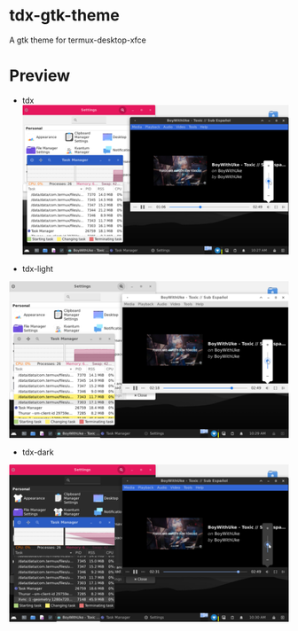 # tdx-gtk-theme
A gtk theme for termux-desktop-xfce

# Preview

- tdx
![tdx](./preview/tdx.png)

- tdx-light

![tdx-light](./preview/tdx-light.png)

- tdx-dark

![tdx-dark](./preview/tdx-dark.png)
